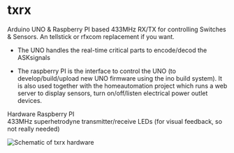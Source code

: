 txrx
====

Arduino UNO & Raspberry PI  based 433MHz RX/TX for controlling Switches &amp; Sensors. An tellstick or rfxcom replacement if you want.

- The UNO handles the real-time critical parts to encode/decod the ASKsignals

- The raspberry PI is the interface to control the UNO (to develop/build/upload new UNO firmware using the ino build system). It is also used together with the homeautomation project which runs a web server to display sensors, turn on/off/listen electrical power outlet devices. 

Hardware
Raspberry PI  
433MHz superhetrodyne transmitter/receive
LEDs (for visual feedback, so not really needed)

![Schematic of txrx hardware](epkboan.github.com/epkboan.github.io/txrx_schem.png)
